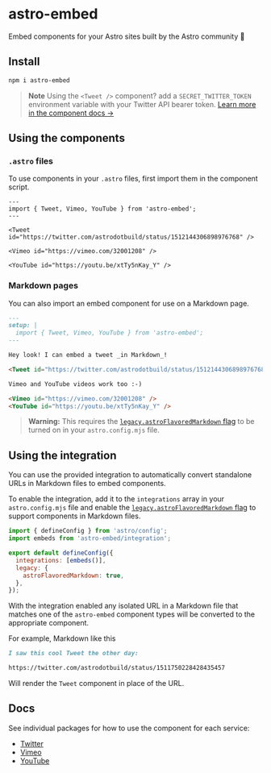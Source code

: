 # astro-embed

Embed components for your Astro sites built by the Astro community 🚀

## Install

```bash
npm i astro-embed
```

> **Note**
> Using the `<Tweet />` component? add a `SECRET_TWITTER_TOKEN` environment variable with your Twitter API bearer token. [Learn more in the component docs →](https://github.com/delucis/astro-embed/tree/main/packages/astro-embed-twitter#readme)

## Using the components

### `.astro` files

To use components in your `.astro` files, first import them in the component script.

```astro
---
import { Tweet, Vimeo, YouTube } from 'astro-embed';
---

<Tweet id="https://twitter.com/astrodotbuild/status/1512144306898976768" />

<Vimeo id="https://vimeo.com/32001208" />

<YouTube id="https://youtu.be/xtTy5nKay_Y" />
```

### Markdown pages

You can also import an embed component for use on a Markdown page.

```md
---
setup: |
  import { Tweet, Vimeo, YouTube } from 'astro-embed';
---

Hey look! I can embed a tweet _in Markdown_!

<Tweet id="https://twitter.com/astrodotbuild/status/1512144306898976768" />

Vimeo and YouTube videos work too :-)

<Vimeo id="https://vimeo.com/32001208" />
<YouTube id="https://youtu.be/xtTy5nKay_Y" />
```

> **Warning:**
> This requires the [`legacy.astroFlavoredMarkdown` flag](https://docs.astro.build/en/reference/configuration-reference/#legacyastroflavoredmarkdown) to be turned on in your `astro.config.mjs` file.

## Using the integration

You can use the provided integration to automatically convert standalone URLs in Markdown files to embed components.

To enable the integration, add it to the `integrations` array in your `astro.config.mjs` file and enable the [`legacy.astroFlavoredMarkdown` flag](https://docs.astro.build/en/reference/configuration-reference/#legacyastroflavoredmarkdown) to support components in Markdown files.

```js
import { defineConfig } from 'astro/config';
import embeds from 'astro-embed/integration';

export default defineConfig({
  integrations: [embeds()],
  legacy: {
    astroFlavoredMarkdown: true,
  },
});
```

With the integration enabled any isolated URL in a Markdown file that matches one of the `astro-embed` component types will be converted to the appropriate component.

For example, Markdown like this

```md
I saw this cool Tweet the other day:

https://twitter.com/astrodotbuild/status/1511750228428435457
```

Will render the `Tweet` component in place of the URL.

## Docs

See individual packages for how to use the component for each service:

- [Twitter](https://github.com/delucis/astro-embed/tree/main/packages/astro-embed-twitter#readme)
- [Vimeo](https://github.com/delucis/astro-embed/tree/main/packages/astro-embed-vimeo#readme)
- [YouTube](https://github.com/delucis/astro-embed/tree/main/packages/astro-embed-youtube#readme)
